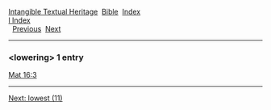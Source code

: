 [Intangible Textual Heritage](../../index)  [Bible](../index) 
[Index](index)   
[l Index](_l_)  
  [Previous](c06947)  [Next](c06949) 

------------------------------------------------------------------------

### &lt;lowering&gt; 1 entry

[Mat 16:3](../kjv/mat016.htm#003)  

------------------------------------------------------------------------

[Next: lowest (11)](c06949)
